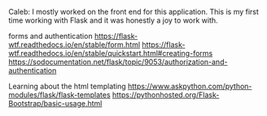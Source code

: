 Caleb: I mostly worked on the front end for this application.
This is my first time working with Flask and it was honestly a joy to work with.

forms and authentication
https://flask-wtf.readthedocs.io/en/stable/form.html
https://flask-wtf.readthedocs.io/en/stable/quickstart.html#creating-forms
https://sodocumentation.net/flask/topic/9053/authorization-and-authentication

Learning about the html templating
https://www.askpython.com/python-modules/flask/flask-templates
https://pythonhosted.org/Flask-Bootstrap/basic-usage.html